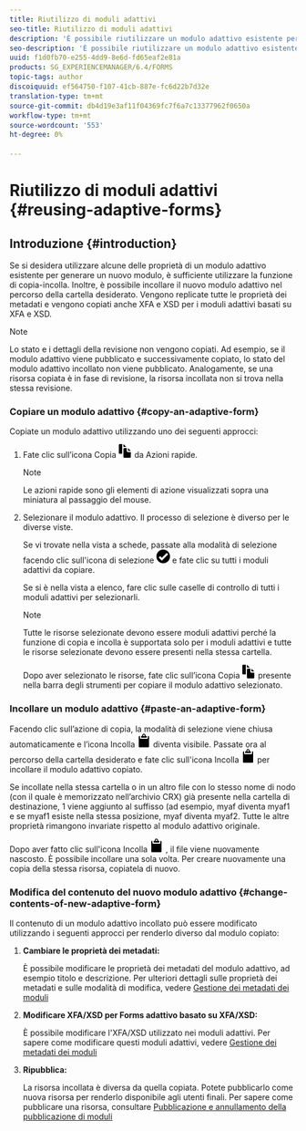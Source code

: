 ```yaml
---
title: Riutilizzo di moduli adattivi
seo-title: Riutilizzo di moduli adattivi
description: 'È possibile riutilizzare un modulo adattivo esistente per creare nuovi moduli adattivi. '
seo-description: 'È possibile riutilizzare un modulo adattivo esistente per creare nuovi moduli adattivi. '
uuid: f1d0fb70-e255-4dd9-8e6d-fd65eaf2e81a
products: SG_EXPERIENCEMANAGER/6.4/FORMS
topic-tags: author
discoiquuid: ef564750-f107-41cb-887e-fc6d22b7d32e
translation-type: tm+mt
source-git-commit: db4d19e3af11f04369fc7f6a7c13377962f0650a
workflow-type: tm+mt
source-wordcount: '553'
ht-degree: 0%

---
```



# Riutilizzo di moduli adattivi {#reusing-adaptive-forms}

## Introduzione {#introduction}

Se si desidera utilizzare alcune delle proprietà di un modulo adattivo esistente per generare un nuovo modulo, è sufficiente utilizzare la funzione di copia-incolla. Inoltre, è possibile incollare il nuovo modulo adattivo nel percorso della cartella desiderato. Vengono replicate tutte le proprietà dei metadati e vengono copiati anche XFA e XSD per i moduli adattivi basati su XFA e XSD.

>[!NOTE]
>
>Lo stato e i dettagli della revisione non vengono copiati. Ad esempio, se il modulo adattivo viene pubblicato e successivamente copiato, lo stato del modulo adattivo incollato non viene pubblicato. Analogamente, se una risorsa copiata è in fase di revisione, la risorsa incollata non si trova nella stessa revisione.

### Copiare un modulo adattivo {#copy-an-adaptive-form}

Copiate un modulo adattivo utilizzando uno dei seguenti approcci:

1. Fate clic sull’icona Copia ![aem6forms_copy](assets/aem6forms_copy.png) da Azioni rapide.

   >[!NOTE]
   >
   >Le azioni rapide sono gli elementi di azione visualizzati sopra una miniatura al passaggio del mouse.

1. Selezionare il modulo adattivo. Il processo di selezione è diverso per le diverse viste.

   Se vi trovate nella vista a schede, passate alla modalità di selezione facendo clic sull&#39;icona di selezione ![aem6forms_check-cerchio](assets/aem6forms_check-circle.png) e fate clic su tutti i moduli adattivi da copiare.

   Se si è nella vista a elenco, fare clic sulle caselle di controllo di tutti i moduli adattivi per selezionarli.

   >[!NOTE]
   >
   >Tutte le risorse selezionate devono essere moduli adattivi perché la funzione di copia e incolla è supportata solo per i moduli adattivi e tutte le risorse selezionate devono essere presenti nella stessa cartella.

   Dopo aver selezionato le risorse, fate clic sull’icona Copia ![aem6forms_copy](assets/aem6forms_copy.png) presente nella barra degli strumenti per copiare il modulo adattivo selezionato.

### Incollare un modulo adattivo {#paste-an-adaptive-form}

Facendo clic sull’azione di copia, la modalità di selezione viene chiusa automaticamente e l’icona Incolla ![aem6forms_paste](assets/aem6forms_paste.png) diventa visibile. Passate ora al percorso della cartella desiderato e fate clic sull&#39;icona Incolla ![aem6forms_paste](assets/aem6forms_paste.png) per incollare il modulo adattivo copiato.

Se incollate nella stessa cartella o in un altro file con lo stesso nome di nodo (con il quale è memorizzato nell’archivio CRX) già presente nella cartella di destinazione, 1 viene aggiunto al suffisso (ad esempio, myaf diventa myaf1 e se myaf1 esiste nella stessa posizione, myaf diventa myaf2. Tutte le altre proprietà rimangono invariate rispetto al modulo adattivo originale.

Dopo aver fatto clic sull&#39;icona Incolla ![aem6forms_paste](assets/aem6forms_paste.png) , il file viene nuovamente nascosto. È possibile incollare una sola volta. Per creare nuovamente una copia della stessa risorsa, copiatela di nuovo.

### Modifica del contenuto del nuovo modulo adattivo {#change-contents-of-new-adaptive-form}

Il contenuto di un modulo adattivo incollato può essere modificato utilizzando i seguenti approcci per renderlo diverso dal modulo copiato:

1. **Cambiare le proprietà dei metadati:**

   È possibile modificare le proprietà dei metadati del modulo adattivo, ad esempio titolo e descrizione. Per ulteriori dettagli sulle proprietà dei metadati e sulle modalità di modifica, vedere [Gestione dei metadati dei moduli](/help/forms/using/manage-form-metadata.md)

1. **Modificare XFA/XSD per Forms adattivo basato su XFA/XSD:**

   È possibile modificare l&#39;XFA/XSD utilizzato nei moduli adattivi. Per sapere come modificare questi moduli adattivi, vedere [Gestione dei metadati dei moduli](/help/forms/using/manage-form-metadata.md)

1. **Ripubblica:**

   La risorsa incollata è diversa da quella copiata. Potete pubblicarlo come nuova risorsa per renderlo disponibile agli utenti finali. Per sapere come pubblicare una risorsa, consultare [Pubblicazione e annullamento della pubblicazione di moduli](/help/forms/using/publishing-unpublishing-forms.md)

